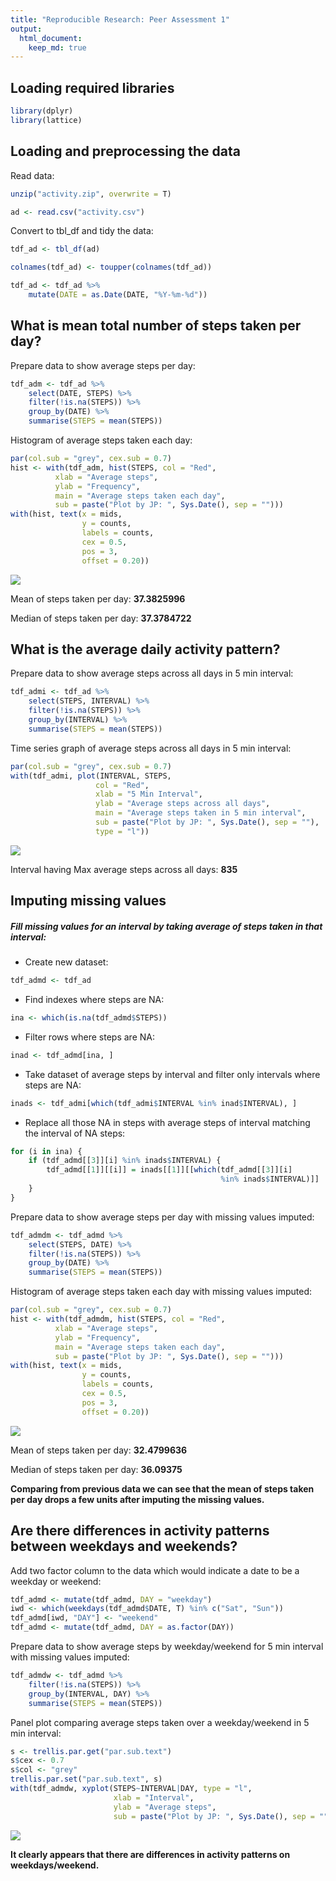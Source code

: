 ```yaml
---
title: "Reproducible Research: Peer Assessment 1"
output: 
  html_document:
    keep_md: true
---
```


## Loading required libraries


```r
library(dplyr)
library(lattice)
```

## Loading and preprocessing the data

Read data:

```r
unzip("activity.zip", overwrite = T)

ad <- read.csv("activity.csv")
```

Convert to tbl_df and tidy the data:

```r
tdf_ad <- tbl_df(ad)

colnames(tdf_ad) <- toupper(colnames(tdf_ad))

tdf_ad <- tdf_ad %>% 
    mutate(DATE = as.Date(DATE, "%Y-%m-%d"))
```


## What is mean total number of steps taken per day?

Prepare data to show average steps per day:

```r
tdf_adm <- tdf_ad %>% 
    select(DATE, STEPS) %>% 
    filter(!is.na(STEPS)) %>% 
    group_by(DATE) %>% 
    summarise(STEPS = mean(STEPS))
```

Histogram of average steps taken each day:

```r
par(col.sub = "grey", cex.sub = 0.7)
hist <- with(tdf_adm, hist(STEPS, col = "Red", 
          xlab = "Average steps", 
          ylab = "Frequency", 
          main = "Average steps taken each day", 
          sub = paste("Plot by JP: ", Sys.Date(), sep = "")))
with(hist, text(x = mids, 
                y = counts, 
                labels = counts, 
                cex = 0.5, 
                pos = 3, 
                offset = 0.20))
```

![](PA1_template_files/figure-html/unnamed-chunk-5-1.png)<!-- -->

Mean of steps taken per day: **37.3825996**

Median of steps taken per day: **37.3784722**

## What is the average daily activity pattern?

Prepare data to show average steps across all days in 5 min interval:

```r
tdf_admi <- tdf_ad %>% 
    select(STEPS, INTERVAL) %>% 
    filter(!is.na(STEPS)) %>% 
    group_by(INTERVAL) %>% 
    summarise(STEPS = mean(STEPS))
```

Time series graph of average steps across all days in 5 min interval:

```r
par(col.sub = "grey", cex.sub = 0.7)
with(tdf_admi, plot(INTERVAL, STEPS, 
                   col = "Red", 
                   xlab = "5 Min Interval", 
                   ylab = "Average steps across all days", 
                   main = "Average steps taken in 5 min interval", 
                   sub = paste("Plot by JP: ", Sys.Date(), sep = ""), 
                   type = "l"))
```

![](PA1_template_files/figure-html/unnamed-chunk-7-1.png)<!-- -->

Interval having Max average steps across all days: **835**

## Imputing missing values

##### Fill missing values for an interval by taking average of steps taken in that interval:

- Create new dataset:

```r
tdf_admd <- tdf_ad
```

- Find indexes where steps are NA:

```r
ina <- which(is.na(tdf_admd$STEPS))
```

- Filter rows where steps are NA:

```r
inad <- tdf_admd[ina, ]
```

- Take dataset of average steps by interval and filter only intervals where steps are NA:

```r
inads <- tdf_admi[which(tdf_admi$INTERVAL %in% inad$INTERVAL), ]
```

- Replace all those NA in steps with average steps of interval matching the interval of NA steps:

```r
for (i in ina) {
    if (tdf_admd[[3]][i] %in% inads$INTERVAL) {
        tdf_admd[[1]][[i]] = inads[[1]][[which(tdf_admd[[3]][i] 
                                               %in% inads$INTERVAL)]]
    }
}
```

Prepare data to show average steps per day with missing values imputed:

```r
tdf_admdm <- tdf_admd %>% 
    select(STEPS, DATE) %>% 
    filter(!is.na(STEPS)) %>% 
    group_by(DATE) %>% 
    summarise(STEPS = mean(STEPS))
```

Histogram of average steps taken each day with missing values imputed:

```r
par(col.sub = "grey", cex.sub = 0.7)
hist <- with(tdf_admdm, hist(STEPS, col = "Red", 
          xlab = "Average steps", 
          ylab = "Frequency", 
          main = "Average steps taken each day", 
          sub = paste("Plot by JP: ", Sys.Date(), sep = "")))
with(hist, text(x = mids, 
                y = counts, 
                labels = counts, 
                cex = 0.5, 
                pos = 3, 
                offset = 0.20))
```

![](PA1_template_files/figure-html/unnamed-chunk-14-1.png)<!-- -->

Mean of steps taken per day: **32.4799636**

Median of steps taken per day: **36.09375**

**Comparing from previous data we can see that the mean of steps taken per day drops a few units after imputing the missing values.**

## Are there differences in activity patterns between weekdays and weekends?

Add two factor column to the data which would indicate a date to be a weekday or weekend: 


```r
tdf_admd <- mutate(tdf_admd, DAY = "weekday")
iwd <- which(weekdays(tdf_admd$DATE, T) %in% c("Sat", "Sun"))
tdf_admd[iwd, "DAY"] <- "weekend"
tdf_admd <- mutate(tdf_admd, DAY = as.factor(DAY))
```

Prepare data to show average steps by weekday/weekend for 5 min interval with missing values imputed:

```r
tdf_admdw <- tdf_admd %>% 
    filter(!is.na(STEPS)) %>% 
    group_by(INTERVAL, DAY) %>% 
    summarise(STEPS = mean(STEPS))
```

Panel plot comparing average steps taken over a weekday/weekend in 5 min interval:

```r
s <- trellis.par.get("par.sub.text")
s$cex <- 0.7
s$col <- "grey"
trellis.par.set("par.sub.text", s)
with(tdf_admdw, xyplot(STEPS~INTERVAL|DAY, type = "l", 
                       xlab = "Interval", 
                       ylab = "Average steps", 
                       sub = paste("Plot by JP: ", Sys.Date(), sep = "")))
```

![](PA1_template_files/figure-html/unnamed-chunk-17-1.png)<!-- -->

**It clearly appears that there are differences in activity patterns on weekdays/weekend.**
